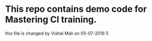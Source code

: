 
# This repo contains demo code for Mastering CI training.

this file is changed by Vishal Mali on 05-07-2016 5